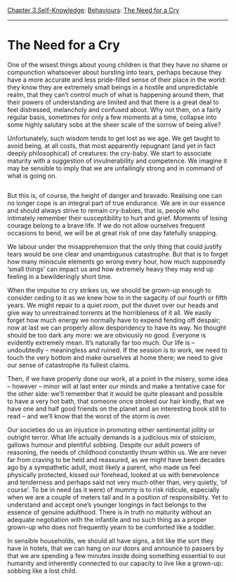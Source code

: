 [Chapter 3.Self-Knowledge](https://www.theschooloflife.com/thebookoflife/category/self-knowledge/): [Behaviours](https://www.theschooloflife.com/thebookoflife/category/self-knowledge/behaviours/): [The Need for a Cry](https://www.theschooloflife.com/thebookoflife/the-need-for-a-cry/)

* * *

# The Need for a Cry

One of the wisest things about young children is that they have no shame or compunction whatsoever about bursting into tears, perhaps because they have a more accurate and less pride-filled sense of their place in the world: they know they are extremely small beings in a hostile and unpredictable realm, that they can’t control much of what is happening around them, that their powers of understanding are limited and that there is a great deal to feel distressed, melancholy and confused about. Why not then, on a fairly regular basis, sometimes for only a few moments at a time, collapse into some highly salutary sobs at the sheer scale of the sorrow of being alive?

Unfortunately, such wisdom tends to get lost as we age. We get taught to avoid being, at all costs, that most apparently repugnant (and yet in fact deeply philosophical) of creatures: the cry-baby. We start to associate maturity with a suggestion of invulnerability and competence. We imagine it may be sensible to imply that we are unfailingly strong and in command of what is going on.

<figure class="aligncenter"><img src="https://www.theschooloflife.com/thebookoflife/wp-content/uploads/2020/04/ferdinand-hodler-mutter-und-kind-in-der-kueche-mother-and-childe-in-the-kitchen-1889.jpg" alt="" class="wp-image-24366" srcset="https://www.theschooloflife.com/thebookoflife/wp-content/uploads/2020/04/ferdinand-hodler-mutter-und-kind-in-der-kueche-mother-and-childe-in-the-kitchen-1889.jpg 804w, https://www.theschooloflife.com/thebookoflife/wp-content/uploads/2020/04/ferdinand-hodler-mutter-und-kind-in-der-kueche-mother-and-childe-in-the-kitchen-1889-300x250.jpg 300w, https://www.theschooloflife.com/thebookoflife/wp-content/uploads/2020/04/ferdinand-hodler-mutter-und-kind-in-der-kueche-mother-and-childe-in-the-kitchen-1889-768x641.jpg 768w" sizes="(max-width: 804px) 100vw, 804px"></figure>

But this is, of course, the height of danger and bravado. Realising one can no longer cope is an integral part of true endurance. We are in our essence and should always strive to remain cry-babies, that is, people who intimately remember their susceptibility to hurt and grief. Moments of losing courage belong to a brave life. If we do not allow ourselves frequent occasions to bend, we will be at great risk of one day fatefully snapping.&nbsp;

We labour under the misapprehension that the only thing that could justify tears would be one clear and unambiguous catastrophe. But that is to forget how many miniscule elements go wrong every hour, how much supposedly ‘small things’ can impact us and how extremely heavy they may end up feeling in a bewilderingly short time.

When the impulse to cry strikes us, we should be grown-up enough to consider ceding to it as we knew how to in the sagacity of our fourth or fifth years. We might repair to a quiet room, put the duvet over our heads and give way to unrestrained torrents at the horribleness of it all. We easily forget how much energy we normally have to expend fending off despair; now at last we can properly allow despondency to have its way. No thought should be too dark any more: we are obviously no good. Everyone is evidently extremely mean. It’s naturally far too much. Our life is – undoubtedly – meaningless and ruined. If the session is to work, we need to touch the very bottom and make ourselves at home there; we need to give our sense of catastrophe its fullest claims.&nbsp;

Then, if we have properly done our work, at a point in the misery, some idea – however – minor will at last enter our minds and make a tentative case for the other side: we’ll remember that it would be quite pleasant and possible to have a very hot bath, that someone once stroked our hair kindly, that we have one and half good friends on the planet and an interesting book still to read – and we’ll know that the worst of the storm is over.

Our societies do us an injustice in promoting either sentimental jollity or outright terror. What life actually demands is a judicious mix of stoicism, gallows humour and plentiful sobbing. Despite our adult powers of reasoning, the needs of childhood constantly thrum within us. We are never far from craving to be held and reassured, as we might have been decades ago by a sympathetic adult, most likely a parent, who made us feel physically protected, kissed our forehead, looked at us with benevolence and tenderness and perhaps said not very much other than, very quietly, ‘of course’. To be in need (as it were) of mummy is to risk ridicule, especially when we are a couple of meters tall and in a position of responsibility. Yet to understand and accept one’s younger longings in fact belongs to the essence of genuine adulthood. There is in truth no maturity without an adequate negotiation with the infantile and no such thing as a proper grown-up who does not frequently yearn to be comforted like a toddler.

In sensible households, we should all have signs, a bit like the sort they have in hotels, that we can hang on our doors and announce to passers by that we are spending a few minutes inside doing something essential to our humanity and inherently connected to our capacity to live like a grown-up: sobbing like a lost child.
